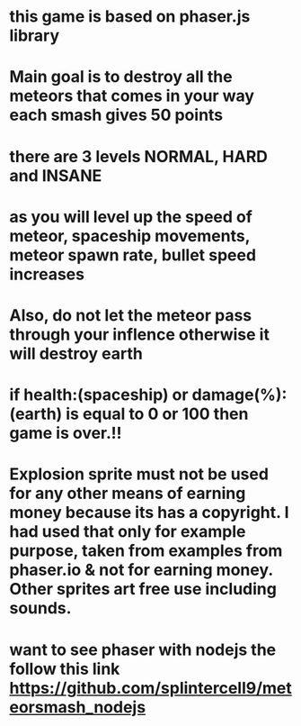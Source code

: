 # this game is based on phaser.js library
# Main goal is to destroy all the meteors that comes in your way each smash gives 50 points
# there are 3 levels NORMAL, HARD and INSANE
# as you will level up the speed of meteor, spaceship movements, meteor spawn rate, bullet speed increases
# Also, do not let the meteor pass through your inflence otherwise it will destroy earth
# if health:(spaceship) or damage(%):(earth) is equal to 0 or 100 then game is over.!!
# Explosion sprite must not be used for any other means of earning money because its has a copyright. I had used that only for example purpose, taken from examples from phaser.io & not for earning money. Other sprites art free use including sounds.

# want to see phaser with nodejs the follow this link https://github.com/splintercell9/meteorsmash_nodejs